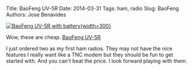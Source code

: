 Title: BaoFeng UV-5R
Date: 2014-03-31 
Tags: ham, radio
Slug: BaoFeng
Authors: Jose Benavides
  
[![BaoFeng UV-5R with battery]({static}/images/hamRadio.jpg "BaoFeng Title"){width=300}](https://www.google.com)

Wow, these are cheap. [BaoFeng UV-5R](http://www.amazon.com/gp/product/B00JB2FOQS)

I just ordered two as my first ham radios. They may not have the nice features I really want like a TNC modem but they should be fun to get started with. And you can't beat the price. I look forward playing with them.

